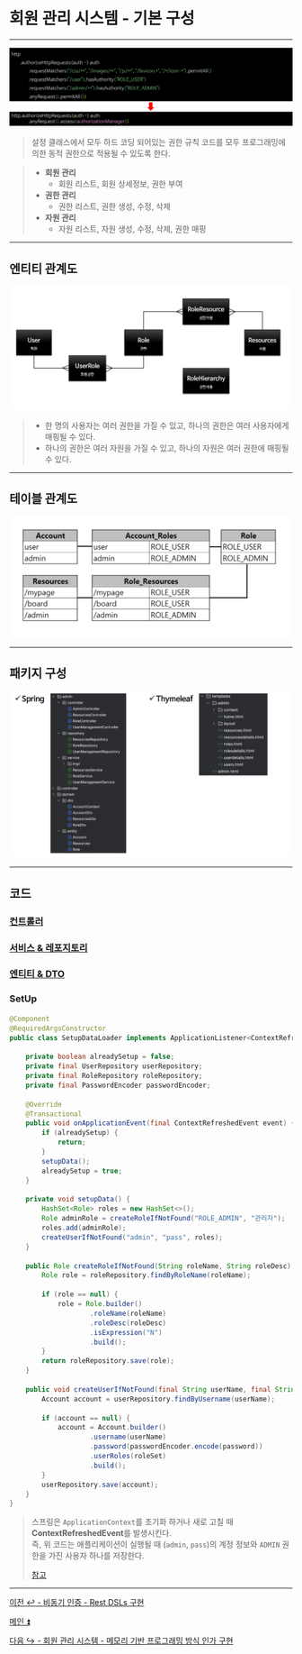 # 회원 관리 시스템 - 기본 구성

---

![img.png](image/img.png)

> 설정 클래스에서 모두 하드 코딩 되어있는 권한 규칙 코드를 모두 프로그래밍에 의한 동적 권한으로 적용될 수 있도록 한다.

> - **회원 관리**
>   - 회원 리스트, 회원 상세정보, 권한 부여
> - **권한 관리**
>   - 권한 리스트, 권한 생성, 수정, 삭제
> - **자원 관리**
>   - 자원 리스트, 자원 생성, 수정, 삭제, 권한 매핑

---

## 엔티티 관계도

![img_1.png](image/img_1.png)

> - 한 명의 사용자는 여러 권한을 가질 수 있고, 하나의 권한은 여러 사용자에게 매핑될 수 있다.
> - 하나의 권한은 여러 자원을 가질 수 있고, 하나의 자원은 여러 권한에 매핑될 수 있다.

---

## 테이블 관계도

![img_2.png](image/img_2.png)

---

## 패키지 구성

![img_3.png](image/img_3.png)

---

## 코드

### [컨트롤러](https://github.com/genesis12345678/TIL/blob/main/Spring/security/Projects/%ED%9A%8C%EC%9B%90_%EA%B4%80%EB%A6%AC_%EC%8B%9C%EC%8A%A4%ED%85%9C/%EA%B8%B0%EB%B3%B8%EA%B5%AC%EC%84%B1/code/Controller.md)
### [서비스 & 레포지토리](https://github.com/genesis12345678/TIL/blob/main/Spring/security/Projects/%ED%9A%8C%EC%9B%90_%EA%B4%80%EB%A6%AC_%EC%8B%9C%EC%8A%A4%ED%85%9C/%EA%B8%B0%EB%B3%B8%EA%B5%AC%EC%84%B1/code/Service.md)
### [엔티티 & DTO](https://github.com/genesis12345678/TIL/blob/main/Spring/security/Projects/%ED%9A%8C%EC%9B%90_%EA%B4%80%EB%A6%AC_%EC%8B%9C%EC%8A%A4%ED%85%9C/%EA%B8%B0%EB%B3%B8%EA%B5%AC%EC%84%B1/code/Entity.md)
### SetUp
```java
@Component
@RequiredArgsConstructor
public class SetupDataLoader implements ApplicationListener<ContextRefreshedEvent> {

    private boolean alreadySetup = false;
    private final UserRepository userRepository;
    private final RoleRepository roleRepository;
    private final PasswordEncoder passwordEncoder;

    @Override
    @Transactional
    public void onApplicationEvent(final ContextRefreshedEvent event) {
        if (alreadySetup) {
            return;
        }
        setupData();
        alreadySetup = true;
    }

    private void setupData() {
        HashSet<Role> roles = new HashSet<>();
        Role adminRole = createRoleIfNotFound("ROLE_ADMIN", "관리자");
        roles.add(adminRole);
        createUserIfNotFound("admin", "pass", roles);
    }

    public Role createRoleIfNotFound(String roleName, String roleDesc) {
        Role role = roleRepository.findByRoleName(roleName);

        if (role == null) {
            role = Role.builder()
                    .roleName(roleName)
                    .roleDesc(roleDesc)
                    .isExpression("N")
                    .build();
        }
        return roleRepository.save(role);
    }

    public void createUserIfNotFound(final String userName, final String password, Set<Role> roleSet) {
        Account account = userRepository.findByUsername(userName);

        if (account == null) {
            account = Account.builder()
                    .username(userName)
                    .password(passwordEncoder.encode(password))
                    .userRoles(roleSet)
                    .build();
        }
        userRepository.save(account);
    }
}
```
> 스프링은 `ApplicationContext`를 초기화 하거나 새로 고칠 때 **ContextRefreshedEvent**를 발생시킨다.<br>
> 즉, 위 코드는 애플리케이션이 실행될 때 (`admin`, `pass`)의 계정 정보와 `ADMIN` 권한을 가진 사용자 하나를 저장한다.
> 
> [참고](https://eblo.tistory.com/165)

---

[이전 ↩️ - 비동기 인증 - Rest DSLs 구현](https://github.com/genesis12345678/TIL/blob/main/Spring/security/Projects/%EB%B9%84%EB%8F%99%EA%B8%B0_%EC%9D%B8%EC%A6%9D/DSLs/Main.md)

[메인 ⏫](https://github.com/genesis12345678/TIL/blob/main/Spring/security/main.md)

[다음 ↪️ - 회원 관리 시스템 - 메모리 기반 프로그래밍 방식 인가 구현](https://github.com/genesis12345678/TIL/blob/main/Spring/security/Projects/%ED%9A%8C%EC%9B%90_%EA%B4%80%EB%A6%AC_%EC%8B%9C%EC%8A%A4%ED%85%9C/%EB%A9%94%EB%AA%A8%EB%A6%AC%EA%B8%B0%EB%B0%98/Main.md)